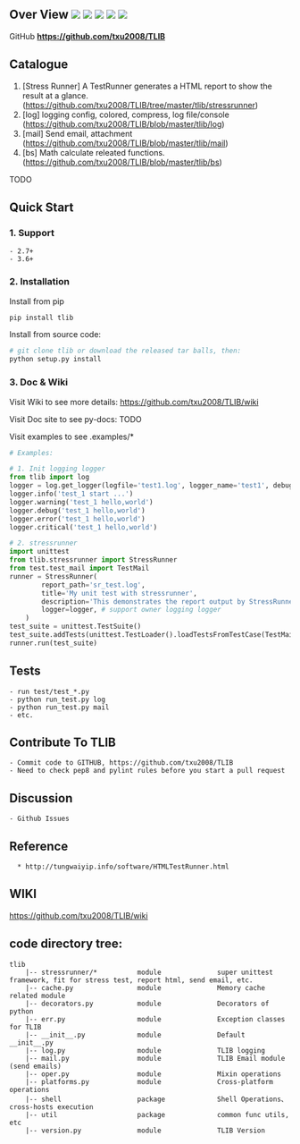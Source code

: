## **Over View** [![](https://img.shields.io/badge/project-TLIB-yellow.svg)]() [![](https://img.shields.io/badge/Python-2.7-green.svg)]() [![](https://img.shields.io/badge/Python-3.6-green.svg)]() [![](https://img.shields.io/badge/Email-tao.xu2008@outlook.com-red.svg)]() [![](https://img.shields.io/badge/Blog-https://txu2008.github.io-red.svg)]()
GitHub **https://github.com/txu2008/TLIB**

## Catalogue

01. [Stress Runner] A TestRunner generates a HTML report to show the result at a glance. (https://github.com/txu2008/TLIB/tree/master/tlib/stressrunner)
02. [log] logging config, colored, compress, log file/console (https://github.com/txu2008/TLIB/blob/master/tlib/log)
03. [mail] Send email, attachment (https://github.com/txu2008/TLIB/blob/master/tlib/mail)
04. [bs] Math calculate releated functions. (https://github.com/txu2008/TLIB/blob/master/tlib/bs)

TODO

## Quick Start

### 1. Support
    - 2.7+
    - 3.6+

### 2. Installation

Install from pip

```bash
pip install tlib
```

Install from source code:

```bash
# git clone tlib or download the released tar balls, then:
python setup.py install
```

### 3. Doc & Wiki

Visit Wiki to see more details: https://github.com/txu2008/TLIB/wiki

Visit Doc site to see py-docs: TODO

Visit examples to see .examples/*

```python
# Examples:

# 1. Init logging logger
from tlib import log
logger = log.get_logger(logfile='test1.log', logger_name='test1', debug=True, reset_logger=True)
logger.info('test_1 start ...')
logger.warning('test_1 hello,world')
logger.debug('test_1 hello,world')
logger.error('test_1 hello,world')
logger.critical('test_1 hello,world')

# 2. stressrunner
import unittest
from tlib.stressrunner import StressRunner
from test.test_mail import TestMail
runner = StressRunner(
        report_path='sr_test.log',
        title='My unit test with stressrunner',
        description='This demonstrates the report output by StressRunner.',
        logger=logger, # support owner logging logger
    )
test_suite = unittest.TestSuite()
test_suite.addTests(unittest.TestLoader().loadTestsFromTestCase(TestMail))
runner.run(test_suite)

```


## Tests
    - run test/test_*.py
    - python run_test.py log
    - python run_test.py mail
    - etc.

## Contribute To TLIB
    - Commit code to GITHUB, https://github.com/txu2008/TLIB
    - Need to check pep8 and pylint rules before you start a pull request

## Discussion
    - Github Issues

## Reference
      * http://tungwaiyip.info/software/HTMLTestRunner.html

## WIKI
https://github.com/txu2008/TLIB/wiki

## code directory tree:

```text
tlib
    |-- stressrunner/*          module              super unittest framework, fit for stress test, report html, send email, etc.
    |-- cache.py                module              Memory cache related module
    |-- decorators.py           module              Decorators of python
    |-- err.py                  module              Exception classes for TLIB
    |-- __init__.py             module              Default __init__.py
    |-- log.py                  module              TLIB logging
    |-- mail.py                 module              TLIB Email module (send emails)
    |-- oper.py                 module              Mixin operations
    |-- platforms.py            module              Cross-platform operations
    |-- shell                   package             Shell Operations、cross-hosts execution
    |-- util                    package             common func utils, etc
    |-- version.py              module              TLIB Version
```
